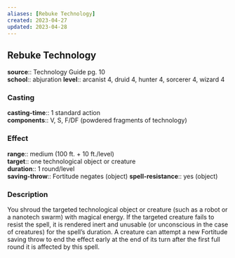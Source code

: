 ```yaml
---
aliases: [Rebuke Technology]
created: 2023-04-27
updated: 2023-04-28
---
```


## Rebuke Technology

**source**:: Technology Guide pg. 10  
**school**:: abjuration
**level**:: arcanist 4, druid 4, hunter 4, sorcerer 4, wizard 4

### Casting

**casting-time**:: 1 standard action  
**components**:: V, S, F/DF (powdered fragments of technology)

### Effect

**range**:: medium (100 ft. + 10 ft./level)  
**target**:: one technological object or creature  
**duration**:: 1 round/level  
**saving-throw**:: Fortitude negates (object)
**spell-resistance**:: yes (object)

### Description

You shroud the targeted technological object or creature (such as a robot or a nanotech swarm) with magical energy. If the targeted creature fails to resist the spell, it is rendered inert and unusable (or unconscious in the case of creatures) for the spell’s duration. A creature can attempt a new Fortitude saving throw to end the effect early at the end of its turn after the first full round it is affected by this spell.
